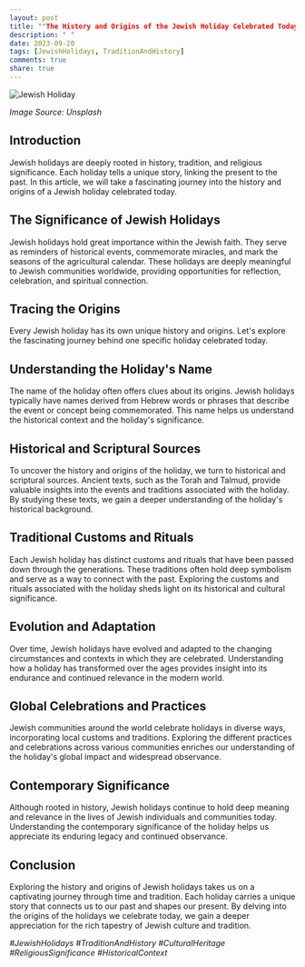 ```yaml
---
layout: post
title: ""The History and Origins of the Jewish Holiday Celebrated Today: A Fascinating Journey""
description: " "
date: 2023-09-20
tags: [JewishHolidays, TraditionAndHistory]
comments: true
share: true
---
```


![Jewish Holiday](https://source.unsplash.com/1600x900/?Jewish-Holiday)

*Image Source: Unsplash*

## Introduction
Jewish holidays are deeply rooted in history, tradition, and religious significance. Each holiday tells a unique story, linking the present to the past. In this article, we will take a fascinating journey into the history and origins of a Jewish holiday celebrated today.

## The Significance of Jewish Holidays
Jewish holidays hold great importance within the Jewish faith. They serve as reminders of historical events, commemorate miracles, and mark the seasons of the agricultural calendar. These holidays are deeply meaningful to Jewish communities worldwide, providing opportunities for reflection, celebration, and spiritual connection.

## Tracing the Origins
Every Jewish holiday has its own unique history and origins. Let's explore the fascinating journey behind one specific holiday celebrated today.

## Understanding the Holiday's Name
The name of the holiday often offers clues about its origins. Jewish holidays typically have names derived from Hebrew words or phrases that describe the event or concept being commemorated. This name helps us understand the historical context and the holiday's significance.

## Historical and Scriptural Sources
To uncover the history and origins of the holiday, we turn to historical and scriptural sources. Ancient texts, such as the Torah and Talmud, provide valuable insights into the events and traditions associated with the holiday. By studying these texts, we gain a deeper understanding of the holiday's historical background.

## Traditional Customs and Rituals
Each Jewish holiday has distinct customs and rituals that have been passed down through the generations. These traditions often hold deep symbolism and serve as a way to connect with the past. Exploring the customs and rituals associated with the holiday sheds light on its historical and cultural significance.

## Evolution and Adaptation
Over time, Jewish holidays have evolved and adapted to the changing circumstances and contexts in which they are celebrated. Understanding how a holiday has transformed over the ages provides insight into its endurance and continued relevance in the modern world.

## Global Celebrations and Practices
Jewish communities around the world celebrate holidays in diverse ways, incorporating local customs and traditions. Exploring the different practices and celebrations across various communities enriches our understanding of the holiday's global impact and widespread observance.

## Contemporary Significance
Although rooted in history, Jewish holidays continue to hold deep meaning and relevance in the lives of Jewish individuals and communities today. Understanding the contemporary significance of the holiday helps us appreciate its enduring legacy and continued observance.

## Conclusion
Exploring the history and origins of Jewish holidays takes us on a captivating journey through time and tradition. Each holiday carries a unique story that connects us to our past and shapes our present. By delving into the origins of the holidays we celebrate today, we gain a deeper appreciation for the rich tapestry of Jewish culture and tradition.

*#JewishHolidays #TraditionAndHistory #CulturalHeritage #ReligiousSignificance #HistoricalContext*